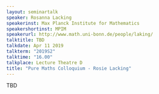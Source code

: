 ```yaml
---
layout: seminartalk
speaker: Rosanna Lacking
speakerinst: Max Planck Institute for Mathematics
speakershortinst: MPIM
speakerurl: http://www.math.uni-bonn.de/people/laking/
talktitle: TBD
talkdate: Apr 11 2019
talkterm: "2019S2"
talktime: "16.00"
talkplace: Lecture Theatre D
title: "Pure Maths Colloquium - Rosie Lacking"
---
```


TBD